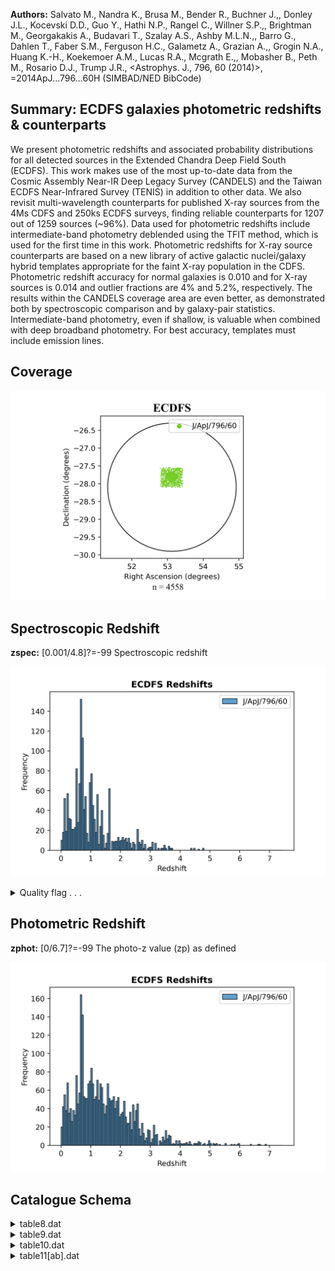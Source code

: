 **Authors:** Salvato M., Nandra K., Brusa M., Bender R., Buchner J.,, Donley J.L., Kocevski D.D., Guo Y., Hathi N.P., Rangel C., Willner S.P.,, Brightman M., Georgakakis A., Budavari T., Szalay A.S., Ashby M.L.N.,, Barro G., Dahlen T., Faber S.M., Ferguson H.C., Galametz A., Grazian A.,, Grogin N.A., Huang K.-H., Koekemoer A.M., Lucas R.A., Mcgrath E.,, Mobasher B., Peth M., Rosario D.J., Trump J.R., <Astrophys. J., 796, 60 (2014)>, =2014ApJ...796...60H (SIMBAD/NED BibCode)

## Summary: ECDFS galaxies photometric redshifts & counterparts 

We present photometric redshifts and associated probability distributions for all detected sources in the Extended Chandra Deep Field South (ECDFS). This work makes use of the most up-to-date data from the Cosmic Assembly Near-IR Deep Legacy Survey (CANDELS) and the Taiwan ECDFS Near-Infrared Survey (TENIS) in addition to other data. We also revisit multi-wavelength counterparts for published X-ray sources from the 4Ms CDFS and 250ks ECDFS surveys, finding reliable counterparts for 1207 out of 1259 sources (~96%). Data used for photometric redshifts include intermediate-band photometry deblended using the TFIT method, which is used for the first time in this work. Photometric redshifts for X-ray source counterparts are based on a new library of active galactic nuclei/galaxy hybrid templates appropriate for the faint X-ray population in the CDFS. Photometric redshift accuracy for normal galaxies is 0.010 and for X-ray sources is 0.014 and outlier fractions are 4% and 5.2%, respectively. The results within the CANDELS coverage area are even better, as demonstrated both by spectroscopic comparison and by galaxy-pair statistics. Intermediate-band photometry, even if shallow, is valuable when combined with deep broadband photometry. For best accuracy, templates must include emission lines.
## Coverage
![image](https://raw.githubusercontent.com/joshgithubbin/Sherlock-DDF/refs/heads/main/Catalogue%20Plotting/Catalogues/J-ApJ-796-60/Subcatalogues/ECDFS/Plots/fieldcover.png)
## Spectroscopic Redshift 
 
**zspec:** [0.001/4.8]?=-99 Spectroscopic redshift 
 

![image](https://raw.githubusercontent.com/joshgithubbin/Sherlock-DDF/refs/heads/main/Catalogue%20Plotting/Catalogues/J-ApJ-796-60/Subcatalogues/ECDFS/Plots/zspec.png)
<details>
<summary>Quality flag . . .</summary>

![image](https://raw.githubusercontent.com/joshgithubbin/Sherlock-DDF/refs/heads/main/Catalogue%20Plotting/Catalogues/J-ApJ-796-60/Subcatalogues/ECDFS/Plots/q_zspec.png)</details>
## Photometric Redshift 
 
**zphot:** [0/6.7]?=-99 The photo-z value (zp) as defined 
 

![image](https://raw.githubusercontent.com/joshgithubbin/Sherlock-DDF/refs/heads/main/Catalogue%20Plotting/Catalogues/J-ApJ-796-60/Subcatalogues/ECDFS/Plots/zphot.png)
## Catalogue Schema

<details>
<summary>table8.dat</summary>

| Bytes   | Format   | Units   | Label     | Explanations                                      |
|:--------|:---------|:--------|:----------|:--------------------------------------------------|
| 1- 6    | I6       | ---     | [HSN2014] | [1/105176] Running sequence number                |
| 8- 12   | I5       | ---     | CANDELS   | [1/34930]?=-99 ID from the CANDELS catalog (G1)   |
| 14- 23  | F10.6    | deg     | RACdeg    | [/53.3]?=-99 CANDELS right ascension (J2000)      |
| 25- 34  | F10.6    | deg     | DECdeg    | [/-27.6]?=-99 CANDELS declination (J2000)         |
| 36- 40  | I5       | ---     | MUSYC     | [0/84401]?=-99 ID from the MUSYC catalog (G1)     |
| 42- 51  | F10.6    | deg     | RAMdeg    | [/53.5]?=-99 MUSYC right ascension (J2000)        |
| 53- 62  | F10.6    | deg     | DEMdeg    | [/-27.5]?=-99 MUSYC declination (J2000)           |
| 64- 68  | I5       | ---     | TENIS     | [6/62326]?=-99 ID from the TENIS catalog (G1)     |
| 70- 79  | F10.6    | deg     | RATdeg    | [/53.5]?=-99 TENIS right ascension (J2000)        |
| 81- 90  | F10.6    | deg     | DETdeg    | [/-27.5]?=-99 TENIS declination (J2000)           |
| 92- 96  | I5       | ---     | SIMPLE    | [4985/54262]?=-99 ID from the SIMPLE catalog (G1) |
| 98-107  | F10.6    | deg     | RASdeg    | [/53.5]?=-99 TENIS right ascension (J2000)        |
| 109-118 | F10.6    | deg     | DESdeg    | [/-27.5]?=-99 TENIS declination (J2000)           |
| 120-122 | I3       | ---     | R13       | [1/570]?=-99 ID from R13 4Ms-CDFS catalog (G1)    |
| 124-133 | F10.6    | deg     | RARdeg    | [/53.4]?=-99 R13 right ascension (J2000)          |
| 135-144 | F10.6    | deg     | DERdeg    | [/-27.6]?=-99 R13 declination (J2000)             |
| 146-151 | F6.2     | ---     | errR13    | [0.1/1.4]?=-99 Positional error from R13          |
| 153-155 | I3       | ---     | X11       | [2/740]?=-99 ID from X11 4Ms-CDFS catalog (G1)    |
| 157-166 | F10.6    | deg     | RAXdeg    | [/53.4]?=-99 X11 right ascension (J2000)          |
| 168-177 | F10.6    | deg     | DEXdeg    | [/-27.6]?=-99 X11 declination (J2000)             |
| 179-183 | F5.1     | ---     | errX11    | [0.1/1.5]?=-99 Positional error from X11          |
| 185-187 | I3       | ---     | L05       | [2/762]?=-99 ID from L05 250ks-ECDFS catalog (G1) |
| 189-197 | F9.5     | deg     | RALdeg    | [/53.5]?=-99 L05 right ascension (J2000)          |
| 199-207 | F9.5     | deg     | DELdeg    | [/-27.5]?=-99 L05 declination (J2000)             |
| 209-213 | F5.1     | ---     | errL05    | [0.6/2.2]?=-99 Positional error from L05          |
| 215-217 | I3       | ---     | V06       | [2/651]?=-99 ID from V06 250ks-ECDFS catalog (G1) |
| 219-227 | F9.5     | deg     | RAVdeg    | [/53.5]?=-99 V06 right ascension (J2000)          |
| 229-237 | F9.5     | deg     | DEVdeg    | [/-27.5]?=-99 V06 declination (J2000)             |
| 239-244 | F6.2     | ---     | errV06    | [0.1/3]?=-99 Positional error from V06            |
| 246-248 | I3       | ---     | Flag      | [-99/7] Flag on counterpart (G2)                  |
| 250-256 | F7.3     | ---     | Prob      | [-99/1] Posterior value (p) (G3)                  |
</details>

<details>
<summary>table9.dat</summary>

| Bytes   | Format   | Units    | Label     | Explanations                                                                |
|:--------|:---------|:---------|:----------|:----------------------------------------------------------------------------|
| 1- 3    | I3       | ---      | R13       | [1/571]?=-99 ID from R13 4Ms-CDFS catalog (G1)                              |
| 5- 7    | I3       | ---      | X11       | [1/740]?=-99 ID from X11 4Ms-CDFS catalog (G1)                              |
| 9- 11   | I3       | ---      | L05       | [1/762]?=-99 ID from L05 250ks-ECDFS (G1)                                   |
| 13- 15  | I3       | ---      | V06       | [1/651]?=-99 ID from V06 250ks-ECDFS (G1)                                   |
| 17- 25  | F9.6     | deg      | RAdeg     | [52.7/53.5] Right ascension of the X-ray                                    |
| 27- 36  | F10.6    | deg      | DEdeg     | [-28.2/-27.5] Declination of the X-ray                                      |
| 38- 46  | E9.3     | 10-3W/m2 | F0.5-2    | Soft band X-ray flux (0.5-2keV;                                             |
| 48- 56  | E9.3     | 10-3W/m2 | F2-8      | Hard band X-ray flux (2-8keV;                                               |
| 58- 66  | E9.3     | 10-3W/m2 | F0.5-8    | Full band X-ray flux (0.5-8keV;                                             |
| 68- 74  | F7.3     | 10-7W    | L0.5-2    | [35.3/45]?=-99 Soft band X-ray luminosity                                   |
| 76- 82  | F7.3     | 10-7W    | L2-8      | [38.8/45.2]?=-99 Hard band X-ray luminosity                                 |
| 84- 90  | F7.3     | 10-7W    | L0.5-8    | [35.6/45.4]?=-99 Full band X-ray luminosity                                 |
| 92- 98  | F7.3     | 10-7W    | L2-10     | [38.9/45.3]?=-99 2-10keV hard band X-ray                                    |
| 100-107 | F8.4     | ---      | zbest     | [0/6.9]?=-99 Redshift used to calculate Lx (3)                              |
| 109-116 | F8.4     | ---      | zspec     | [0.001/4.8]?=-99 Spectroscopic redshift                                     |
| 118-125 | F8.4     | ---      | zphot     | [0/6.9]?=-99 Photometric redshift (4)                                       |
| 127-132 | I6       | ---      | [HSN2014] | [125/105176]?=-99 ID of the Optical/NIR/MIR                                 |
| 2014    | (this    | paper)   | Note      | (1): We chose the original X-ray data from, in order of priority, R13, X11, |
| 05      | and      | V06.     | Note      | (2): The X-ray luminosity is the rest-frame luminosity uncorrected for      |
| 4       | Note     | (3):     | We        | used reliable spec-z if available, otherwise photo-z as in                  |
| 2014    | (this    | work).   | Note      | (4): Check the detail information in the photo-z catalog (table 11).        |

**Note**: We chose the original X-ray data from, in order of priority, R13, X11,
          L05 and V06.
Note (2): The X-ray luminosity is the rest-frame luminosity uncorrected for
          absorption.
          Lx=4*pi*luminosityDistance^2*fx*(1+zbest)^(gamma-2), where gamma=1.4
Note (3): We used reliable spec-z if available, otherwise photo-z as in
          Hsu+ 2014 (this work).
Note (4): Check the detail information in the photo-z catalog (table 11).

</details>

<details>
<summary>table10.dat</summary>

| Bytes   | Format                         | Units              | Label         | Explanations                                                              |
|:--------|:-------------------------------|:-------------------|:--------------|:--------------------------------------------------------------------------|
| 1- 6    | I6                             | ---                | [HSN2014]     | [72/105150] Sequential number adopted in                                  |
| 8- 10   | I3                             | ---                | R13           | [1/570]?=-99 ID from R13 4Ms-CDFS catalog (G1)                            |
| 12- 14  | I3                             | ---                | X11           | [1/740]?=-99 ID from X11 4Ms-CDFS catalog (G1)                            |
| 16- 18  | I3                             | ---                | L05           | [2/756]?=-99 ID from L05 250ks-ECDFS (G1)                                 |
| 20- 22  | I3                             | ---                | V06           | [2/651]?=-99 ID from V06 250ks-ECDFS (G1)                                 |
| 24      | I1                             | ---                | Flag          | [1/7] Flag on counterpart (G2)                                            |
| 26- 32  | F7.3                           | ---                | Prob          | [0.6/1] Posterior value (p) (G3)                                          |
| 34- 45  | F12.9                          | deg                | RAdeg         | [52.8/53.5] Opt/NIR/MIR right ascension                                   |
| 47- 59  | F13.9                          | deg                | DEdeg         | [-28.1/-27.5] Opt/NIR/MIR declination                                     |
| 61- 67  | F7.3                           | mag                | FUVmag        | [19.8/26]?=-99 GALEX FUV AB magnitude (2)                                 |
| 69- 75  | F7.3                           | mag                | e_FUVmag      | [/0.5]?=-99 FUVmag uncertainty                                            |
| 77- 83  | F7.3                           | mag                | NUVmag        | [15/27]?=-99 GALEX NUV AB magnitude (2)                                   |
| 85- 91  | F7.3                           | mag                | e_NUVmag      | [/0.7]?=-99 NUVmag uncertainty                                            |
| 93- 99  | F7.3                           | mag                | UCTIO         | [17.5/32]?=-99 Blanco/Mosaic-II U-band AB                                 |
| 101-107 | F7.3                           | mag                | e_UCTIO       | [0/17]?=-99 UCTIO uncertainty                                             |
| 109-115 | F7.3                           | mag                | UVIMOS        | [17.7/35.4]?=-99 VLT/VIMOS U-band AB                                      |
| 117-123 | F7.3                           | mag                | e_UVIMOS      | [/35]?=-99 UVIMOS uncertainty                                             |
| 125-131 | F7.3                           | mag                | F435W         | [17.5/35]?=-99 HST/ACS F435W AB magnitude (2)                             |
| 133-139 | F7.3                           | mag                | e_F435W       | [/263]?=-99 F435W uncertainty                                             |
| 141-147 | F7.3                           | mag                | F606W         | [16/31]?=-99 HST/ACS F606W AB magnitude (2)                               |
| 149-155 | F7.3                           | mag                | e_F606W       | [0/5]?=-99 F606W uncertainty                                              |
| 157-163 | F7.3                           | mag                | F775W         | [15.9/32]?=-99 HST/ACS F775W AB magnitude (2)                             |
| 165-171 | F7.3                           | mag                | e_F775W       | [0/24]?=-99 F775W uncertainty                                             |
| 173-179 | F7.3                           | mag                | F814W         | [15.6/32]?=-99 HST/ACS F814W AB magnitude (2)                             |
| 181-187 | F7.3                           | mag                | e_F814W       | [0/41]?=-99 F814W uncertainty                                             |
| 189-195 | F7.3                           | mag                | F850LP        | [15.5/30]?=-99 HST/ACS F850LP AB magnitude (2)                            |
| 197-203 | F7.3                           | mag                | e_F850LP      | [0/5]?=-99 F850LP uncertainty                                             |
| 205-211 | F7.3                           | mag                | F098M         | [16/30]?=-99 HST/WFC3 F098M AB magnitude (2)                              |
| 213-219 | F7.3                           | mag                | e_F098M       | [0/6]?=-99 F098M uncertainty                                              |
| 221-227 | F7.3                           | mag                | F105W         | [15/29]?=-99 HST/WFC3 F105W AB magnitude (2)                              |
| 229-235 | F7.3                           | mag                | e_F105W       | [0/4]?=-99 F105W uncertainty                                              |
| 237-243 | F7.3                           | mag                | F125W         | [15/32]?=-99 HST/WFC3 F125W AB magnitude (2)                              |
| 245-251 | F7.3                           | mag                | e_F125W       | [0/6]?=-99 F125W uncertainty                                              |
| 253-259 | F7.3                           | mag                | F140W         | [14/29]?=-99 HST/WFC3 F140W AB magnitude (2)                              |
| 261-267 | F7.3                           | mag                | e_F140W       | [0/3]?=-99 F140W uncertainty                                              |
| 269-275 | F7.3                           | mag                | F160W         | [14.8/27.5]?=-99 HST/WFC3 F160W AB magnitude (2)                          |
| 277-283 | F7.3                           | mag                | e_F160W       | [0/0.4]?=-99 F160W uncertainty                                            |
| 285-291 | F7.3                           | mag                | KsISAAC       | [14.8/29]?=-99 VLT/ISAAC Ks-band AB                                       |
| 293-299 | F7.3                           | mag                | e_KsISAAC     | [0/9]?=-99 KsISAAC uncertainty                                            |
| 301-307 | F7.3                           | mag                | KsHAWKI       | [15.9/30]?=-99 VLT/HAWK-I Ks-band AB                                      |
| 309-315 | F7.3                           | mag                | e_KsHAWKI     | [0/5]?=-99 KsHAWKI uncertainty                                            |
| 317-323 | F7.3                           | mag                | IA427         | [12.7/32]?=-99 Subaru IA427 AB magnitude (2)                              |
| 325-331 | F7.3                           | mag                | e_IA427       | [0/42]?=-99 IA427 uncertainty                                             |
| 333-339 | F7.3                           | mag                | IA445         | [14.8/33]?=-99 Subaru IA445 AB magnitude (2)                              |
| 341-347 | F7.3                           | mag                | e_IA445       | [0/88]?=-99 IA445 uncertainty                                             |
| 349-355 | F7.3                           | mag                | IA464         | [13/32]?=-99 Subaru IA464 AB magnitude (2)                                |
| 357-363 | F7.3                           | mag                | e_IA464       | [0/98]?=-99 IA464 uncertainty                                             |
| 365-371 | F7.3                           | mag                | IA484         | [16.5/34]?=-99 Subaru IA484 AB magnitude (2)                              |
| 373-379 | F7.3                           | mag                | e_IA484       | [0/135]?=-99 IA484 uncertainty                                            |
| 381-387 | F7.3                           | mag                | IA505         | [13/31]?=-99 Subaru IA505 AB magnitude (2)                                |
| 389-395 | F7.3                           | mag                | e_IA505       | [0/16]?=-99 IA505 uncertainty                                             |
| 397-403 | F7.3                           | mag                | IA527         | [16/32]?=-99 Subaru IA527 AB magnitude (2)                                |
| 405-411 | F7.3                           | mag                | e_IA527       | [0/18]?=-99 IA527 uncertainty                                             |
| 413-419 | F7.3                           | mag                | IA550         | [14.8/31]?=-99 Subaru IA550 AB magnitude (2)                              |
| 421-427 | F7.3                           | mag                | e_IA550       | [0/12]?=-99 IA550 uncertainty                                             |
| 429-435 | F7.3                           | mag                | IA574         | [13.8/34]?=-99 Subaru IA574 AB magnitude (2)                              |
| 437-443 | F7.3                           | mag                | e_IA574       | [0/255]?=-99 IA574 uncertainty                                            |
| 445-451 | F7.3                           | mag                | IA598         | [14.6/32]?=-99 Subaru IA598 AB magnitude (2)                              |
| 453-459 | F7.3                           | mag                | e_IA598       | [0/11]?=-99 IA598 uncertainty                                             |
| 461-467 | F7.3                           | mag                | IA624         | [14/35]?=-99 Subaru IA624 AB magnitude (2)                                |
| 469-475 | F7.3                           | mag                | e_IA624       | [0/265]?=-99 IA624 uncertainty                                            |
| 477-483 | F7.3                           | mag                | IA651         | [14.7/32]?=-99 Subaru IA651 AB magnitude (2)                              |
| 485-491 | F7.3                           | mag                | e_IA651       | [0/11]?=-99 IA651 uncertainty                                             |
| 493-499 | F7.3                           | mag                | IA679         | [15/32]?=-99 Subaru IA679 AB magnitude (2)                                |
| 501-507 | F7.3                           | mag                | e_IA679       | [0/23]?=-99 IA679 uncertainty                                             |
| 509-515 | F7.3                           | mag                | IA709         | [14.5/32]?=-99 Subaru IA709 AB magnitude (2)                              |
| 517-523 | F7.3                           | mag                | e_IA709       | [0/135]?=-99 IA709 uncertainty                                            |
| 525-531 | F7.3                           | mag                | IA738         | [14.7/31]?=-99 Subaru IA738 AB magnitude (2)                              |
| 533-539 | F7.3                           | mag                | e_IA738       | [0/6]?=-99 IA738 uncertainty                                              |
| 541-547 | F7.3                           | mag                | IA767         | [14.9/31]?=-99 Subaru IA767 AB magnitude (2)                              |
| 549-555 | F7.3                           | mag                | e_IA767       | [0/15]?=-99 IA767 uncertainty                                             |
| 557-563 | F7.3                           | mag                | IA797         | [15/33]?=-99 Subaru IA797 AB magnitude (2)                                |
| 565-571 | F7.3                           | mag                | e_IA797       | [0/136]?=-99 IA797 uncertainty                                            |
| 573-579 | F7.3                           | mag                | IA827         | [15/33]?=-99 Subaru IA827 AB magnitude (2)                                |
| 581-587 | F7.3                           | mag                | e_IA827       | [0/411]?=-99 IA827 uncertainty                                            |
| 589-595 | F7.3                           | mag                | IA856         | [14.7/32]?=-99 Subaru IA856 AB magnitude (2)                              |
| 597-603 | F7.3                           | mag                | e_IA856       | [0/89]?=-99 IA856 uncertainty                                             |
| 605-611 | F7.3                           | mag                | U38mag        | [13.9/31]?=-99 WFI/ESO MPG U38 AB magnitude (2)                           |
| 613-619 | F7.3                           | mag                | e_U38mag      | [0/11]?=-99 U38mag uncertainty                                            |
| 621-627 | F7.3                           | mag                | Umag          | [14/31]?=-99 ESO MPG/WFI U-band AB magnitude (2)                          |
| 629-635 | F7.3                           | mag                | e_Umag        | [0/6]?=-99 Umag uncertainty                                               |
| 637-643 | F7.3                           | mag                | Bmag          | [14.5/30]?=-99 ESO MPG/WFI B-band AB                                      |
| 645-651 | F7.3                           | mag                | e_Bmag        | [0/2]?=-99 Bmag uncertainty                                               |
| 653-659 | F7.3                           | mag                | Vmag          | [14/30]?=-99 ESO MPG/WFI V-band AB magnitude (2)                          |
| 661-667 | F7.3                           | mag                | e_Vmag        | [0/2]?=-99 Vmag uncertainty                                               |
| 669-675 | F7.3                           | mag                | Rmag          | [14/27]?=-99 ESO MPG/WFI R-band AB magnitude (2)                          |
| 677-683 | F7.3                           | mag                | e_Rmag        | [0/2]?=-99 Rmag uncertainty                                               |
| 685-691 | F7.3                           | mag                | Imag          | [14/27]?=-99 ESO MPG/WFI I-band AB magnitude (2)                          |
| 693-699 | F7.3                           | mag                | e_Imag        | [0/2]?=-99 Imag uncertainty                                               |
| 701-707 | F7.3                           | mag                | zmag          | [12/28]?=-99 Blanco/Mosaic-II z-band AB                                   |
| 709-715 | F7.3                           | mag                | e_zmag        | [0/5]?=-99 zmag uncertainty                                               |
| 717-723 | F7.3                           | mag                | Jmag          | [10.8/31]?=-99 Blanco/ISPI J-band AB                                      |
| 725-731 | F7.3                           | mag                | e_Jmag        | [0/228]?=-99 Jmag uncertainty                                             |
| 733-739 | F7.3                           | mag                | Hmag          | [5.9/32]?=-99 ESO NTT/SofI H-band AB                                      |
| 741-747 | F7.3                           | mag                | e_Hmag        | [0/319]?=-99 Hmag uncertainty                                             |
| 749-755 | F7.3                           | mag                | Kmag          | [9.6/32]?=-99 Blanco/ISPI K-band AB                                       |
| 757-763 | F7.3                           | mag                | e_Kmag        | [0/560]?=-99 Kmag uncertainty                                             |
| 765-771 | F7.3                           | mag                | JTENIS        | [13/28]?=-99 CFHT/WIRCam J-band AB magnitude (2)                          |
| 773-779 | F7.3                           | mag                | e_JTENIS      | [0/5]?=-99 JTENIS uncertainty                                             |
| 781-787 | F7.3                           | mag                | KsTENIS       | [13/26]?=-99 CFHT/WIRCam Ks-band AB                                       |
| 789-795 | F7.3                           | mag                | e_KsTENIS     | [0/1]?=-99 KsTENIS uncertainty                                            |
| 797-803 | F7.3                           | mag                | 3.6mag        | [12/32]?=-99 Spitzer/IRAC 3.6um SEDS AB                                   |
| 805-811 | F7.3                           | mag                | e_3.6mag      | [0/61]?=-99 3.6mag uncertainty                                            |
| 813-819 | F7.3                           | mag                | 4.5mag        | [12.5/28]?=-99 Spitzer/IRAC 4.5um SEDS AB                                 |
| 821-827 | F7.3                           | mag                | e_4.5mag      | [0/3]?=-99 4.5mag uncertainty                                             |
| 829-835 | F7.3                           | mag                | 5.8mag        | [12/34]?=-99 Spitzer/IRAC 5.8um GOODS AB                                  |
| 837-844 | F8.3                           | mag                | e_5.8mag      | [0/1911]?=-99 5.8mag uncertainty                                          |
| 846-852 | F7.3                           | mag                | 8.0mag        | [13/30]?=-99 Spitzer/IRAC 8.0um GOODS AB                                  |
| 854-860 | F7.3                           | mag                | e_8.0mag      | [0/89]?=-99 8.0mag uncertainty                                            |
| 63      | |Blanco/Mosaic-II|1            | U-VIMOS^a          | |             | 3722|  297|27.97              |VLT/VIMOS       |1                         |
| 1       | F606W^a                        | |                  | 5918|         | 2324|29.35/31.05^b      |HST/ACS         |1                               |
| 1       | F814W^a                        | |                  | 8047|         | 1826|28.84              |HST/ACS         |1                               |
| 1       | F098M^a                        | |                  | 9851|         | 1696|28.77              |HST/WFC3        |1                               |
| 3       | |1                             | F125W^a            | |12486|       | 3005|27.66/28.34/29.78^c|HST/WFC3        |1                               |
| 3       | |1                             | F160W^a            | |15370|       | 2874|27.36/28.16/29.74^c|HST/WFC3        |1                               |
| 09      | |VLT/ISAAC                     | |1                 | Ks-HAWKI^a    | |21463| 3250|26.45              |VLT/HAWK-I      |1                       |
| 6       | mum-SEDS^a                     | |35508|            | 7432|26.52    | |Spitzer/IRAC    |1                                                       |
| 5       | mum-SEDS^a                     | |44960|10097|26.25 | |Spitzer/IRAC | |1                                                                        |
| 8       | mum-GOODS^a                    | |57245|13912|23.75 | |Spitzer/IRAC | |1                                                                        |
| 0       | mum-GOODS^a                    | |78840|28312|23.72 | |Spitzer/IRAC | |1                                                                        |
| 6       | mum-SIMPLE^e|35508|            | 7432|23.89         | |Spitzer/IRAC | |2, 3                                                                     |
| 5       | mum-SIMPLE^e|44960|10097|23.75 | |Spitzer/IRAC      | |2,           | 3                                                                         |
| 8       | mum-SIMPLE^e|57245|13912|22.42 | |Spitzer/IRAC      | |2,           | 3                                                                         |
| 0       | mum-SIMPLE^e|78840|28312|22.50 | |Spitzer/IRAC      | |2,           | 3                                                                         |
| 33      | |WFI/ESO                       | MPG                | |2,           | 3                                                                         |
| 86      | |ESO                           | MPG/WFI            | |2,           | 3                                                                         |
| 45      | |ESO                           | MPG/WFI            | |2,           | 3                                                                         |
| 27      | |ESO                           | MPG/WFI            | |2,           | 3                                                                         |
| 37      | |ESO                           | MPG/WFI            | |2,           | 3                                                                         |
| 30      | |ESO                           | MPG/WF             | |2,           | 3                                                                         |
| 69      | |Blanco/Mosaic-II|2,           | 3                  | J^e           | |12395| 1620|22.44              |Blanco/ISPI     |2, 3                    |
| 46      | |ESO                           | NTT/SofI           | |2,           | 3                                                                         |
| 98      | |Blanco/ISPI                   | |2,                | 3             | J^f             |12481| 1588|24.50              |CFHT/WIRCam     |2, 3    |
| 90      | |CFHT/WIRCam                   | |2,                | 3             | FUV^g           | 1543|  228|25.69              |GALEX           |1, 2, 3 |
| 99      | |GALEX                         | |1,                | 2,            | 3                                                                         |
| 01      | |Subaru                        | |1,                | 2,            | 3                                                                         |
| 18      | |Subaru                        | |1,                | 2,            | 3                                                                         |
| 38      | |Subaru                        | |1,                | 2,            | 3                                                                         |
| 22      | |Subaru                        | |1,                | 2,            | 3                                                                         |
| 29      | |Subaru                        | |1,                | 2,            | 3                                                                         |
| 18      | |Subaru                        | |1,                | 2,            | 3                                                                         |
| 45      | |Subaru                        | |1,                | 2,            | 3                                                                         |
| 16      | |Subaru                        | |1,                | 2,            | 3                                                                         |
| 05      | |Subaru                        | |1,                | 2,            | 3                                                                         |
| 91      | |Subaru                        | |1,                | 2,            | 3                                                                         |
| 14      | |Subaru                        | |1,                | 2,            | 3                                                                         |
| 02      | |Subaru                        | |1,                | 2,            | 3                                                                         |
| 52      | |Subaru                        | |1,                | 2,            | 3                                                                         |
| 93      | |Subaru                        | |1,                | 2,            | 3                                                                         |
| 92      | |Subaru                        | |1,                | 2,            | 3                                                                         |
| 69      | |Subaru                        | |1,                | 2,            | 3                                                                         |
| 60      | |Subaru                        | |1,                | 2,            | 3                                                                         |
| 41      | |Subaru                        | |1,                | 2,            | 3                                                                         |

**Note**: R.A. (J2000) and Dec. (J2000) of the optical/NIR/MIR source
          associated to the X-ray detection.
Note (2): Photometric data (table 1):
   
   Filter          |lam  |FWHM |5sigma Limiting    |Instrument      |Area
                   | eff |     |    Depth          | Telescope      |
                   |{AA} |{AA} |  (AB mag)         |                |
   
   U-CTIO^a        | 3734|  387|26.63              |Blanco/Mosaic-II|1
   U-VIMOS^a       | 3722|  297|27.97              |VLT/VIMOS       |1
   F435W^a         | 4317|  920|28.95/30.55^b      |HST/ACS         |1
   F606W^a         | 5918| 2324|29.35/31.05^b      |HST/ACS         |1
   F775W^a         | 7693| 1511|28.55/30.85^b      |HST/ACS         |1
   F814W^a         | 8047| 1826|28.84              |HST/ACS         |1
   F850LP^a        | 9055| 1236|28.55/30.25^b      |HST/ACS         |1
   F098M^a         | 9851| 1696|28.77              |HST/WFC3        |1
   F105W^a         |10550| 2916|27.45/28.45/29.45^c|HST/WFC3        |1
   F125W^a         |12486| 3005|27.66/28.34/29.78^c|HST/WFC3        |1
   F140W^a         |13635| 3947|26.89/29.84^d      |HST/WFC3        |1
   F160W^a         |15370| 2874|27.36/28.16/29.74^c|HST/WFC3        |1
   Ks-ISAAC^a      |21605| 2746|25.09              |VLT/ISAAC       |1
   Ks-HAWKI^a      |21463| 3250|26.45              |VLT/HAWK-I      |1
   3.6 mum-SEDS^a  |35508| 7432|26.52              |Spitzer/IRAC    |1
   4.5 mum-SEDS^a  |44960|10097|26.25              |Spitzer/IRAC    |1
   5.8 mum-GOODS^a |57245|13912|23.75              |Spitzer/IRAC    |1
   8.0 mum-GOODS^a |78840|28312|23.72              |Spitzer/IRAC    |1
   3.6 mum-SIMPLE^e|35508| 7432|23.89              |Spitzer/IRAC    |2, 3
   4.5 mum-SIMPLE^e|44960|10097|23.75              |Spitzer/IRAC    |2, 3
   5.8 mum-SIMPLE^e|57245|13912|22.42              |Spitzer/IRAC    |2, 3
   8.0 mum-SIMPLE^e|78840|28312|22.50              |Spitzer/IRAC    |2, 3
   U38^e           | 3706|  357|25.33              |WFI/ESO MPG     |2, 3
   U^e             | 3528|  625|25.86              |ESO MPG/WFI     |2, 3
   B^e             | 4554|  915|26.45              |ESO MPG/WFI     |2, 3
   V^e             | 5343|  900|26.27              |ESO MPG/WFI     |2, 3
   R^e             | 6411| 1602|26.37              |ESO MPG/WFI     |2, 3
   I^e             | 8554| 1504|24.30              |ESO MPG/WF      |2, 3
   z^e             | 8989| 1285|23.69              |Blanco/Mosaic-II|2, 3
   J^e             |12395| 1620|22.44              |Blanco/ISPI     |2, 3
   H^e             |16154| 2950|22.46              |ESO NTT/SofI    |2, 3
   K^e             |21142| 3312|21.98              |Blanco/ISPI     |2, 3
   J^f             |12481| 1588|24.50              |CFHT/WIRCam     |2, 3
   Ks^f            |21338| 3270|23.90              |CFHT/WIRCam     |2, 3
   FUV^g           | 1543|  228|25.69              |GALEX           |1, 2, 3
   NUV^g           | 2278|  796|25.99              |GALEX           |1, 2, 3
   IA427^e,h       | 4253|  210|25.01              |Subaru          |1, 2, 3
   IA445^e,h       | 4445|  204|25.18              |Subaru          |1, 2, 3
   IA464^e,h       | 4631|  216|24.38              |Subaru          |1, 2, 3
   IA484^e,h       | 4843|  230|26.22              |Subaru          |1, 2, 3
   IA505^e,h       | 5059|  234|25.29              |Subaru          |1, 2, 3
   IA527^e,h       | 5256|  243|26.18              |Subaru          |1, 2, 3
   IA550^e,h       | 5492|  276|25.45              |Subaru          |1, 2, 3
   IA574^e,h       | 5760|  276|25.16              |Subaru          |1, 2, 3
   IA598^e,h       | 6003|  297|26.05              |Subaru          |1, 2, 3
   IA624^e,h       | 6227|  300|25.91              |Subaru          |1, 2, 3
   IA651^e,h       | 6491|  324|26.14              |Subaru          |1, 2, 3
   IA679^e,h       | 6778|  339|26.02              |Subaru          |1, 2, 3
   IA709^e,h       | 7070|  321|24.52              |Subaru          |1, 2, 3
   IA738^e,h       | 7356|  324|25.93              |Subaru          |1, 2, 3
   IA768^e,h       | 7676|  366|24.92              |Subaru          |1, 2, 3
   IA797^e,h       | 7962|  354|24.69              |Subaru          |1, 2, 3
   IA827^e,h       | 8243|  339|23.60              |Subaru          |1, 2, 3
   IA856^e,h       | 8562|  324|24.41              |Subaru          |1, 2, 3
   
   Notes:
   a = CANDELS-TFIT catalog (Guo+ 2013, J/ApJS/207/24).
   b = Measurements from two regions: GOODS-S and HUDF09. See the details in
       Guo+ (2013, J/ApJS/207/24).
   c = Measurements from three regions: CANDELS wide, CANDELS deep, and HUDF09.
       See Guo+ (2013, J/ApJS/207/24) for details.
   d = Measurements from two regions: 3D-HST and HUDF12. This is an updated
       version of Guo+ (2013, J/ApJS/207/24).
   e = MUSYC catalog (Cardamone+ 2010, J/ApJS/189/270).
   f = TENIS catalog (Hsieh+ 2012ApJS..203...23H).
   g = GALEX DR6/7.
   h = IB-TFIT catalog (J. L. Donley et al. 2014, in preparation).

</details>

<details>
<summary>table11[ab].dat</summary>

| Bytes   | Format   | Units         | Label     | Explanations                                                            |
|:--------|:---------|:--------------|:----------|:------------------------------------------------------------------------|
| 1- 6    | I6       | ---           | [HSN2014] | [72/105176] Sequential number adopted in                                |
| 8- 10   | I3       | ---           | R13       | [1/570]?=-99 ID from R13 4Ms-CDFS catalog (G1)                          |
| 12- 14  | I3       | ---           | X11       | [1/740]?=-99 ID from X11 4Ms-CDFS catalog (G1)                          |
| 16- 18  | I3       | ---           | L05       | [2/762]?=-99 ID from L05 250ks-ECDFS (G1)                               |
| 20- 22  | I3       | ---           | V06       | [2/651]?=-99 ID from V06 250ks-ECDFS (G1)                               |
| 24      | I1       | ---           | Flag      | [1/7] Flag on counterpart (G2)                                          |
| 26- 30  | F5.3     | ---           | Prob      | [0.6/1] Posterior value (p) (G3)                                        |
| 32- 40  | F9.6     | deg           | RAdeg     | [52.8/53.5] Right ascension of the                                      |
| 42- 51  | F10.6    | deg           | DEdeg     | [-28.2/-27.5] Declination of the                                        |
| 53- 60  | F8.4     | ---           | zspec     | [0.001/4.8]?=-99 Spectroscopic redshift                                 |
| 62- 64  | I3       | ---           | q_zspec   | [-99/3]? Quality of the spectroscopic                                   |
| 66- 73  | F8.4     | ---           | zphot     | [0/6.7]?=-99 The photo-z value (zp) as defined                          |
| 75- 80  | F6.2     | ---           | e_zphot   | [0/6]?=-99 Lower 1-sigma value of zp                                    |
| 82- 87  | F6.2     | ---           | E_zphot   | [0/7]?=-99 Upper 1-sigma value of zp                                    |
| 89- 94  | F6.2     | ---           | e_zphot3  | [0/6]?=-99 Lower 3-sigma value of zp                                    |
| 96-101  | F6.2     | ---           | E_zphot3  | [0/7]?=-99 Upper 3-sigma value of zp                                    |
| 103-109 | F7.3     | ---           | Area      | [0/100]?=-99 Normalized area under the curve                            |
| 111-113 | I3       | ---           | Num       | [1/230]?=-99 Template number (2)                                        |
| 115-120 | F6.2     | ---           | zp2       | [0/7]?=-99 Second solution in the photo-z (zp2)                         |
| 5       | 122-128  | F7.3          | ---       | Area2    [0/82]?=-99 Normalized area under the curve                    |
| 130-132 | I3       | ---           | Num2      | [1/226]?=-99 Template number used for SED                               |
| 2       | (as      | in            | col.      | Num)                                                                    |
| 0       | =        | High,         | 1         | = Good,                                                                 |
| 2       | =        | Intermediate, | 3         | = Poor.                                                                 |
| 99      | =        | Unavailable.  | Note      | (2): Template number used for SED fitting for the best photo-z solution |
| 1- 48   | are      | the           | templates | from Lib-EXT;                                                           |
| 101-130 | are      | the           | templates | from Lib-PT;                                                            |
| 201-230 | are      | the           | templates | from S09;                                                               |

**Note**: Quality of the spectroscopic redshift as follows:
    0 = High,
    1 = Good,
    2 = Intermediate,
    3 = Poor.
  -99 = Unavailable.
Note (2): Template number used for SED fitting for the best photo-z solution
          listed in col zphot.
             1- 48 are the templates from Lib-EXT;
           101-130 are the templates from Lib-PT;
           201-230 are the templates from S09;

</details>
